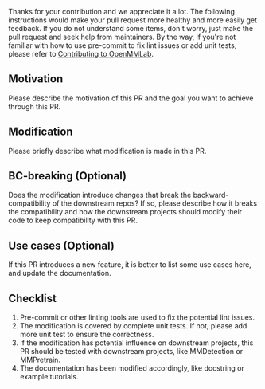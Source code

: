 Thanks for your contribution and we appreciate it a lot. The following instructions would make your pull request more healthy and more easily get feedback. If you do not understand some items, don't worry, just make the pull request and seek help from maintainers. By the way, if you're not familiar with how to use pre-commit to fix lint issues or add unit tests, please refer to [Contributing to OpenMMLab](https://mmengine.readthedocs.io/en/latest/notes/contributing.html).

## Motivation

Please describe the motivation of this PR and the goal you want to achieve through this PR.

## Modification

Please briefly describe what modification is made in this PR.

## BC-breaking (Optional)

Does the modification introduce changes that break the backward-compatibility of the downstream repos?
If so, please describe how it breaks the compatibility and how the downstream projects should modify their code to keep compatibility with this PR.

## Use cases (Optional)

If this PR introduces a new feature, it is better to list some use cases here, and update the documentation.

## Checklist

1. Pre-commit or other linting tools are used to fix the potential lint issues.
2. The modification is covered by complete unit tests. If not, please add more unit test to ensure the correctness.
3. If the modification has potential influence on downstream projects, this PR should be tested with downstream projects, like MMDetection or MMPretrain.
4. The documentation has been modified accordingly, like docstring or example tutorials.
